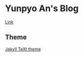 # Yunpyo An's Blog

[Link](https://raon1123.github.io)

## Theme
[Jekyll TeXt theme](https://kitian616.github.io/jekyll-TeXt-theme/docs/en/quick-start)